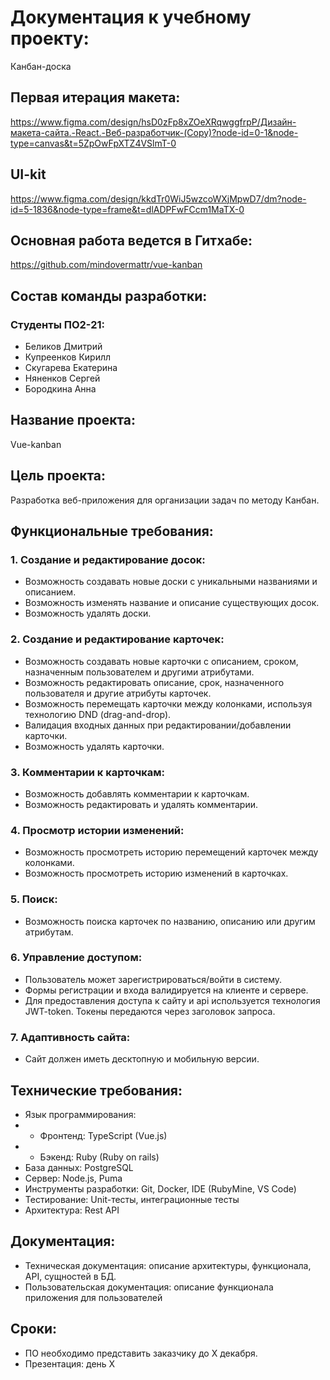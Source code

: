 # Документация к учебному проекту:
Канбан-доска

## Первая итерация макета:
https://www.figma.com/design/hsD0zFp8xZOeXRqwggfrpP/Дизайн-макета-сайта.-React.-Веб-разработчик-(Copy)?node-id=0-1&node-type=canvas&t=5ZpOwFpXTZ4VSlmT-0

## UI-kit
https://www.figma.com/design/kkdTr0WiJ5wzcoWXjMpwD7/dm?node-id=5-1836&node-type=frame&t=dlADPFwFCcm1MaTX-0

## Основная работа ведется в Гитхабе:
https://github.com/mindovermattr/vue-kanban

## Состав команды разработки:

### Студенты ПО2-21:
- Беликов Дмитрий
- Купреенков Кирилл
- Скугарева Екатерина
- Няненков Сергей
- Бородкина Анна

## Название проекта:
Vue-kanban

## Цель проекта:
Разработка веб-приложения для организации задач по методу Канбан.

## Функциональные требования:

### 1. Создание и редактирование досок:
- Возможность создавать новые доски с уникальными названиями и описанием.
- Возможность изменять название и описание существующих досок.
- Возможность удалять доски.

### 2. Создание и редактирование карточек:
- Возможность создавать новые карточки с описанием, сроком, назначенным пользователем и другими атрибутами.
- Возможность редактировать описание, срок, назначенного пользователя и другие атрибуты карточек.
- Возможность перемещать карточки между колонками, используя технологию DND (drag-and-drop).
- Валидация входных данных при редактировании/добавлении карточки.
- Возможность удалять карточки.

### 3. Комментарии к карточкам:
- Возможность добавлять комментарии к карточкам.
- Возможность редактировать и удалять комментарии.

### 4. Просмотр истории изменений:
- Возможность просмотреть историю перемещений карточек между колонками.
- Возможность просмотреть историю изменений в карточках.

### 5. Поиск:
- Возможность поиска карточек по названию, описанию или другим атрибутам.

### 6. Управление доступом:
- Пользователь может зарегистрироваться/войти в систему.
- Формы регистрации и входа валидируется на клиенте и сервере.
- Для предоставления доступа к сайту и api используется технология JWT-token. Токены передаются через заголовок запроса.

### 7. Адаптивность сайта:
- Сайт должен иметь десктопную и мобильную версии.

## Технические требования:
- Язык программирования: 
- - Фронтенд: TypeScript (Vue.js)
- - Бэкенд: Ruby (Ruby on rails)
- База данных: PostgreSQL
- Сервер: Node.js, Puma
- Инструменты разработки: Git, Docker, IDE (RubyMine, VS Code)
- Тестирование: Unit-тесты, интеграционные тесты
- Архитектура: Rest API

## Документация:
- Техническая документация: описание архитектуры, функционала, API, сущностей в БД.
- Пользовательская документация: описание функционала приложения для пользователей

## Сроки:
- ПО необходимо представить заказчику до X декабря.
- Презентация: день X


